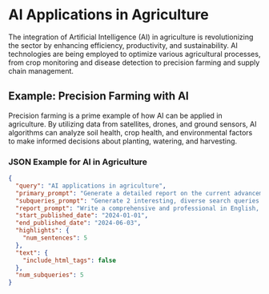 # AI Applications in Agriculture

The integration of Artificial Intelligence (AI) in agriculture is revolutionizing the sector by enhancing efficiency, productivity, and sustainability. AI technologies are being employed to optimize various agricultural processes, from crop monitoring and disease detection to precision farming and supply chain management.

## Example: Precision Farming with AI

Precision farming is a prime example of how AI can be applied in agriculture. By utilizing data from satellites, drones, and ground sensors, AI algorithms can analyze soil health, crop health, and environmental factors to make informed decisions about planting, watering, and harvesting.

### JSON Example for AI in Agriculture

```json
{
  "query": "AI applications in agriculture",
  "primary_prompt": "Generate a detailed report on the current advancements and applications of AI in agriculture. The report should include an analysis of precision farming, crop monitoring, disease detection, and supply chain optimization.",
  "subqueries_prompt": "Generate 2 interesting, diverse search queries that would be useful for generating a detailed report on AI applications in agriculture. These subqueries should cover various aspects of the topic, including precision farming, crop monitoring, disease detection, and supply chain optimization.",
  "report_prompt": "Write a comprehensive and professional in English, five-paragraph, 200-word research report about AI applications in agriculture based on the provided information. Include citations in the text using footnote notation ([citation #]), for example [2]. First provide the report, followed by a single `References` section that only lists the URLs (and their published date) used, in the format [#] <url>. For the published date, only include the month and year. Reset the citations index and ignore the order of citations in the provided information.",
  "start_published_date": "2024-01-01",
  "end_published_date": "2024-06-03",
  "highlights": {
    "num_sentences": 5
  },
  "text": {
    "include_html_tags": false
  },
  "num_subqueries": 5
}
```
